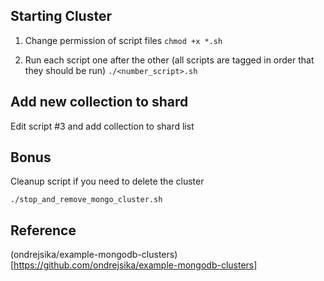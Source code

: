 ## Starting Cluster

1. Change permission of script files
`chmod +x *.sh`

2. Run each script one after the other (all scripts are tagged in order that they should be run)
`./<number_script>.sh`

## Add new collection to shard
Edit script #3 and add collection to shard list

## Bonus
Cleanup script if you need to delete the cluster

`./stop_and_remove_mongo_cluster.sh`
 
## Reference

(ondrejsika/example-mongodb-clusters)[https://github.com/ondrejsika/example-mongodb-clusters]